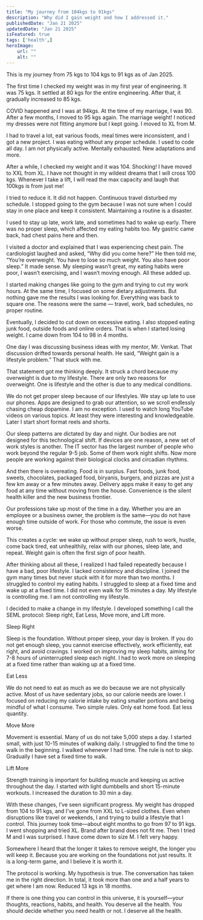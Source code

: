 ```yaml
---
title: "My journey from 104kgs to 91kgs"
description: "Why did I gain weight and how I addressed it."
publishedDate: "Jan 21 2025"
updatedDate: "Jan 21 2025"
isFeatured: true
tags: ['health',]
heroImage:
    url: ""
    alt: ""
---
```


This is my journey from 75 kgs to 104 kgs to 91 kgs as of Jan 2025.

The first time I checked my weight was in my first year of engineering. It was 75 kgs. It settled at 80 kgs for the entire engineering. After that, it gradually increased to 85 kgs.

COVID happened and I was at 94kgs. At the time of my marriage, I was 90. After a few months, I moved to 95 kgs again. The marriage weight! I noticed my dresses were not fitting anymore but I kept going. I moved to XL from M.

I had to travel a lot, eat various foods, meal times were inconsistent, and I got a new project. I was eating without any proper schedule. I used to code all day. I am not physically active. Mentally exhausted. New adaptations and more.

After a while, I checked my weight and it was 104. Shocking! I have moved to XXL from XL. I have not thought in my wildest dreams that I will cross 100 kgs. Whenever I take a lift, I will read the max capacity and laugh that 100kgs is from just me!

I tried to reduce it. It did not happen. Continuous travel disturbed my schedule. I stopped going to the gym because I was not sure when I could stay in one place and keep it consistent. Maintaining a routine is a disaster.

I used to stay up late, work late, and sometimes had to wake up early. There was no proper sleep, which affected my eating habits too. My gastric came back, had chest pains here and then.

I visited a doctor and explained that I was experiencing chest pain. The cardiologist laughed and asked, “Why did you come here?” He then told me, “You’re overweight. You have to lose so much weight. You also have poor sleep.” It made sense. My sleeping wasn’t great, my eating habits were poor, I wasn’t exercising, and I wasn’t moving enough. All these added up.

I started making changes like going to the gym and trying to cut my work hours. At the same time, I focused on some dietary adjustments. But nothing gave me the results I was looking for. Everything was back to square one. The reasons were the same — travel, work, bad schedules, no proper routine.

Eventually, I decided to cut down on excessive eating. I also stopped eating junk food, outside foods and online orders. That is when I started losing weight. I came down from 104 to 98 in 4 months.

One day I was discussing business ideas with my mentor, Mr. Venkat. That discussion drifted towards personal health. He said, “Weight gain is a lifestyle problem.” That stuck with me.

That statement got me thinking deeply. It struck a chord because my overweight is due to my lifestyle. There are only two reasons for overweight. One is lifestyle and the other is due to any medical conditions.

We do not get proper sleep because of our lifestyles. We stay up late to use our phones. Apps are designed to grab our attention, so we scroll endlessly chasing cheap dopamine. I am no exception. I used to watch long YouTube videos on various topics. At least they were interesting and knowledgeable. Later I start short format reels and shorts.

Our sleep patterns are dictated by day and night. Our bodies are not designed for this technological shift. If devices are one reason, a new set of work styles is another. The IT sector has the largest number of people who work beyond the regular 9-5 job. Some of them work night shifts. Now more people are working against their biological clocks and circadian rhythms.

And then there is overeating. Food is in surplus. Fast foods, junk food, sweets, chocolates, packaged food, biryanis, burgers, and pizzas are just a few km away or a few minutes away. Delivery apps make it easy to get any food at any time without moving from the house. Convenience is the silent health killer and the new business frontier.

Our professions take up most of the time in a day. Whether you are an employee or a business owner, the problem is the same—you do not have enough time outside of work. For those who commute, the issue is even worse.

This creates a cycle: we wake up without proper sleep, rush to work, hustle, come back tired, eat unhealthily, relax with our phones, sleep late, and repeat. Weight gain is often the first sign of poor health.

After thinking about all these, I realized I had failed repeatedly because I have a bad, poor lifestyle. I lacked consistency and discipline. I joined the gym many times but never stuck with it for more than two months. I struggled to control my eating habits. I struggled to sleep at a fixed time and wake up at a fixed time. I did not even walk for 15 minutes a day. My lifestyle is controlling me. I am not controlling my lifestyle.

I decided to make a change in my lifestyle. I developed something I call the SEML protocol: Sleep right, Eat Less, Move more, and Lift more.

Sleep Right

Sleep is the foundation. Without proper sleep, your day is broken. If you do not get enough sleep, you cannot exercise effectively, work efficiently, eat right, and avoid cravings. I worked on improving my sleep habits, aiming for 7-8 hours of uninterrupted sleep each night. I had to work more on sleeping at a fixed time rather than waking up at a fixed time.

Eat Less

We do not need to eat as much as we do because we are not physically active. Most of us have sedentary jobs, so our calorie needs are lower. I focused on reducing my calorie intake by eating smaller portions and being mindful of what I consume. Two simple rules. Only eat home food. Eat less quantity.

Move More

Movement is essential. Many of us do not take 5,000 steps a day. I started small, with just 10-15 minutes of walking daily. I struggled to find the time to walk in the beginning. I walked whenever I had time. The rule is not to skip. Gradually I have set a fixed time to walk.

Lift More

Strength training is important for building muscle and keeping us active throughout the day. I started with light dumbbells and short 15-minute workouts. I increased the duration to 30 min a day.

With these changes, I’ve seen significant progress. My weight has dropped from 104 to 91 kgs, and I’ve gone from XXL to L-sized clothes. Even when disruptions like travel or weekends, I and trying to build a lifestyle that I control.
This journey took time—about eight months to go from 97 to 91 kgs. I went shopping and tried XL. Brand after brand does not fit me. Then I tried M and I was surprised. I have come down to size M. I felt very happy.

Somewhere I heard that the longer it takes to remove weight, the longer you will keep it. Because you are working on the foundations not just results. It is a long-term game, and I believe it is worth it.

The protocol is working. My hypothesis is true. The conversation has taken me in the right direction. In total, it took more than one and a half years to get where I am now. Reduced 13 kgs in 18 months.

If there is one thing you can control in this universe, it is yourself—your thoughts, reactions, habits, and health. You deserve all the health. You should decide whether you need health or not. I deserve all the health.
